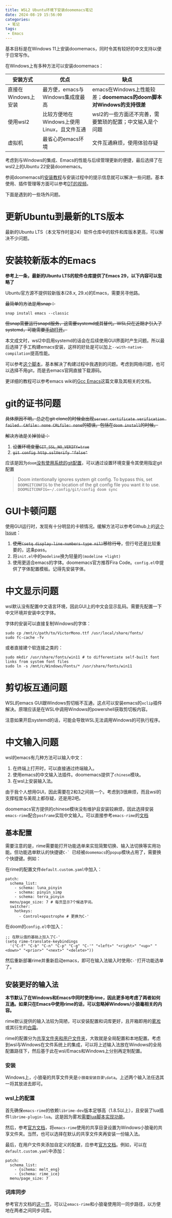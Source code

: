 ```yaml
---
title: WSL2 Ubuntu环境下安装doomemacs笔记
date: 2024-08-19 15:56:00
categories:
 - 笔记
tags:
 - Emacs
---
```


基本目标是在Windows 11上安装doomemacs，同时令其有较好的中文支持以便于日常写作。

<!-- more -->

在Windows上有多种方法可以安装doomemacs：

|安装方式|优点|缺点|
|---|---|---|
|直接在Windows上安装|最方便，emacs与Windows集成度最高|emacs在Windows上性能较差；__doomemacs的doom脚本对Windows的支持很差__ |
|使用wsl2|比较方便地在Windows上使用Linux，且文件互通|wsl2的一些方面还不完善，需要繁琐的配置；中文输入是个问题
|虚拟机|最省心的emacs环境|文件互通麻烦，使用体验存疑|

考虑到与Windows的集成、Emacs的性能与后续管理更新的便捷，最后选择了在wsl2上的Ubuntu 22安装doomemacs。

参阅doomemacs的[安装教程](https://github.com/doomemacs/doomemacs/blob/master/docs/getting_started.org)与安装过程中的提示信息就可以解决一些问题。基本使用、插件管理等方面可以参考[DT的视频](https://www.youtube.com/watch?v=37H7bD-G7nE)。

下面是遇到的一些场外问题。

# 更新Ubuntu到最新的LTS版本

最新的Ubuntu LTS（本文写作时是24）软件仓库中的软件和库版本更高，可以解决不少问题。

# 安装较新版本的Emacs

**参考上一条，最新的Ubuntu LTS的软件仓库提供了Emacs 29，以下内容可以忽略了**

Ubuntu官方源不提供较新版本(28.x, 29.x)的Emacs，需要另寻他路。

~~最简单的方法是用snap：~~

```
snap install emacs --classic
```

~~但snap需要运行snapd服务，这需要systemd或其替代。WSL只在近期才引入了systemd，可能需要[手动打开](https://learn.microsoft.com/en-us/windows/wsl/systemd#how-to-enable-systemd)。~~

本文成文时，wsl2中启用systemd的话会在后续使用GUI界面时产生问题。所以最后选择了手工构建emacs安装，这样的好处是可以加上`--with-native-compilation`提高性能。

可以参考[这个脚本](https://gitlab.com/mslot/src_installs/-/blob/master/emacs_install_ubuntu.sh)，基本解决了构建过程中我遇到的问题。考虑到网络问题，也可以选择不用git，而是去emacs官网直接下载源码。

更详细的教程可以参考emacs wiki的[Gcc Emacs](https://www.emacswiki.org/emacs/GccEmacs)这篇文章及其相关的文档。


# git的证书问题

~~具体原因不明，总之在git clone的时候会出现`server certificate verification failed. CAfile: none CRLfile: none`的错误。包括在`doom install`的时候。~~

~~解决方法是关掉验证：~~

 1. ~~设置环境变量`GIT_SSL_NO_VERIFY=true`~~
 2. ~~`git config http.sslVerify "false"`~~

应该是因为`doom`[没有使用系统的git配置](https://discourse.doomemacs.org/t/installation-on-windows-behind-a-proxy-fails/3234)，可以通过设置环境变量令其使用指定git配置

> Doom intentionally ignores system git config. To bypass this, set `DOOMGITCONFIG` to the location of the git config file you want it to use.
> `DOOMGITCONFIG=~/.config/git/config doom sync`

# GUI卡顿问题

使用GUI运行时，发现有十分明显的卡顿情况。缓解方法可以参考Github上的[这个Issue](https://github.com/doomemacs/doomemacs/issues/2217)：

1. ~~使用`(setq display-line-numbers-type nil)`移除行号~~，但行号还是比较重要的，这条pass。
2. 将`init.el`中的`modeline`换为轻量的`(modeline +light)`
3. 使用更适合emacs的字体。doomemacs官方推荐Fira Code。`config.el`中提供了字体配置模板。记得先安装字体。

# 中文显示问题

wsl默认没有配置中文语言环境，因此GUI上的中文会显示乱码。需要先配置一下中文环境并安装中文字体。

字体的安装可以直接复制Windows的字体：

```
sudo cp /mnt/c/path/to/VictorMono.ttf /usr/local/share/fonts/
sudo fc-cache -fv
```

或者直接建个软连接之类的：

```
sudo mkdir /usr/share/fonts/win11 # to differentiate self-built font links from system font files 
sudo ln -s /mnt/c/Windows/Fonts/* /usr/share/fonts/win11
```

# 剪切板互通问题

WSL的emacs GUI跟Windows剪切板不互通，这点可以安装emacs的`xclip`插件解决。原理应该是在WSL中调用Windows的powershell获取剪切板内容。

注意如果开启systemd的话，可能会导致WSL无法调用Windows的可执行程序。

# 中文输入问题

wsl的emacs有几种方法可以输入中文：

1. 在终端上打开时，可以直接通过终端输入。
2. 使用emacs的中文输入法插件。doomemacs提供了`chinese`模块。
3. 在wsl上安装输入法。

由于我个人想用GUI，因此需要在2和3之间挑一个。考虑到3很麻烦，而且wsl的支撑程度与美观上都存疑，还是用2吧。

doomemacs官方提供的chinese模块没有维护且安装较麻烦，因此选择安装`emacs-rime`配合`posframe`实现中文输入。可以直接参考`emacs-rime`的[文档](https://github.com/DogLooksGood/emacs-rime?tab=readme-ov-file)

## 基本配置

需要注意的是，rime需要能打开功能选单来实现简繁切换、输入法切换等实用功能。但功能选单默认的快捷键``C-` ``已经被`doomemacs`的`popup`模块占用了，需要换个快捷键。例如：

在rime的配置文件`default.custom.yaml`中加入：

```
patch:
  schema_list:
    - schema: luna_pinyin
    - schema: pinyin_simp
    - schema: terra_pinyin
  menu/page_size: 7 # 每页显示7个候选字词。
  switcher:
    hotkeys:
      - Control+apostrophe # 更换为C-'
```

在doom的`config.el`中加入：

```
;; 在默认值的基础上加入了C-'
(setq rime-translate-keybindings
  '("C-f" "C-b" "C-n" "C-p" "C-g" "C-'" "<left>" "<right>" "<up>" "<down>" "<prior>" "<next>" "<delete>"))
```

然后重新部署rime并重新启动emacs，即可在输入法输入时使用`C-'`打开功能选单了。

## 安装更好的输入法

**本节默认了在Windows和Emacs中同时使用rime，因此更多地考虑了两者如何互通。如果只在Emacs中使用rime的话，可以忽略掉Windows/小狼毫相关的内容。**

rime默认提供的输入法较为简陋，可以安装配置和词库更好，且开箱即用的[雾凇](https://github.com/iDvel/rime-ice)或其衍生的[白霜](https://github.com/gaboolic/rime-frost)。

rime的配置分为[共享文件夹和用户文件夹](https://github.com/rime/home/wiki/Configuration#%E4%BD%8D%E7%BD%AE%E5%8F%8A%E7%B5%84%E7%B9%94%E6%96%B9%E5%BC%8F)，大致就是全局配置和本地配置。考虑到wsl与Windows在文件系统上的集成，可以将上述输入法放在Windows的全局配置路径下，然后基于此在wsl/Emacs和Windows上分别再定制配置。

### 安装

Windows上，小狼毫的共享文件夹是`小狼毫安装目录\data`。上述两个输入法任选其一将其放进去即可。

### wsl上的配置

首先确保`emacs-rime`的依赖`librime-dev`版本足够高（1.8.5以上），且安装了lua插件`librime-plugin-lua`。这是因为雾凇[需要lua脚本实现功能](https://github.com/iDvel/rime-ice/issues/840#user-content-fnref-1-367eb9c824fd743cc94da8bf428b4107)。

然后，参考[官方文档](https://github.com/DogLooksGood/emacs-rime/tree/master?tab=readme-ov-file#%E6%8C%87%E5%AE%9A-rime-%E5%85%B1%E4%BA%AB%E7%9B%AE%E5%BD%95%E5%92%8C%E7%94%A8%E6%88%B7%E7%9B%AE%E5%BD%95)，将`emacs-rime`使用的共享目录设置为Windows小狼毫的共享文件夹。当然，也可以选择在默认的共享文件夹再安装一份输入法。

最后，在用户文件夹添加自定义的配置，应参考[官方文档](https://github.com/rime/home/wiki/CustomizationGuide)。例如，可以在`default.custom.yaml`中添加：

```
patch:
  schema_list:
    - {schema: melt_eng}
    - {schema: rime_ice}
  menu/page_size: 7
```

### 词库同步

参考官方文档的[这一节](https://github.com/rime/home/wiki/UserGuide#%E5%90%8C%E6%AD%A5%E7%94%A8%E6%88%B6%E8%B3%87%E6%96%99)，可以让`emacs-rime`和小狼毫使用同一同步路径，以方便地在两者之间同步词库。